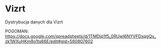 # Vizrt
Dystrybucja danych dla Vizrt

POGOMAN:
https://docs.google.com/spreadsheets/d/1TMDjp1f5_0RUwl6NYVFDxqgQv_zk1WXuHKm8o1ts66E/edit#gid=560807602